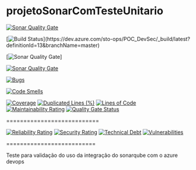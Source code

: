 # projetoSonarComTesteUnitario

[![Sonar Quality Gate](https://gandalf.stone.com.br/api/project_badges/gate?key=stone-payments-flavia-novoProjeto)](https://gandalf.stone.com.br/dashboard/index/stone-payments-flavia-novoProjeto)

[![Build Status](https://dev.azure.com/sto-ops/POC_DevSec/_apis/build/status/POC_DevSec-ASP.NET%20Core%20(.NET%20Framework)-CI?branchName=master)](https://dev.azure.com/sto-ops/POC_DevSec/_build/latest?definitionId=13&branchName=master)

[![Sonar Quality Gate](https://img.shields.io/sonar/quality_gate/stone-payments-flavia-novoProjeto?server=https://gandalf.stone.com.br&style=plastic)]

[![Sonar Quality Gate](https://img.shields.io/sonar/quality_gate/stone-payments-flavia-novoProjeto?server=https://gandalf.stone.com.br&sonarVersion=7.3)](https://gandalf.stone.com.br/dashboard/index/stone-payments-flavia-novoProjeto)

[![Bugs](https://gandalf.stone.com.br/api/project_badges/measure?project=stone-payments-flavia-novoProjetor&metric=bugs)](https://sonarcloud.io/dashboard?id=stone-payments-flavia-novoProjeto)

[![Code Smells](https://gandalf.stone.com.br/api/project_badges/measure?project=PocProjetoTestePlugins&metric=code_smells)](https://sonarcloud.io/dashboard?idPocProjetoTestePlugins)






[![Coverage](https://gandalf.stone.com.br/api/project_badges/measure?project=030_n3dr&metric=coverage)](https://sonarcloud.io/dashboard?id=030_n3dr)
[![Duplicated Lines (%)](https://gandalf.stone.com.br/api/project_badges/measure?project=030_n3dr&metric=duplicated_lines_density)](https://sonarcloud.io/dashboard?id=030_n3dr)
[![Lines of Code](https://gandalf.stone.com.br/api/project_badges/measure?project=030_n3dr&metric=ncloc)](https://sonarcloud.io/dashboard?id=030_n3dr)
[![Maintainability Rating](https://gandalf.stone.com.br/api/project_badges/measure?project=030_n3dr&metric=sqale_rating)](https://sonarcloud.io/dashboard?id=030_n3dr)
[![Quality Gate Status](https://gandalf.stone.com.br/api/project_badges/measure?project=030_n3dr&metric=alert_status)](https://sonarcloud.io/dashboard?id=030_n3dr)



===========================

[![Reliability Rating](https://sonarcloud.io/api/project_badges/measure?project=030_n3dr&metric=reliability_rating)](https://sonarcloud.io/dashboard?id=030_n3dr)
[![Security Rating](https://sonarcloud.io/api/project_badges/measure?project=030_n3dr&metric=security_rating)](https://sonarcloud.io/dashboard?id=030_n3dr)
[![Technical Debt](https://sonarcloud.io/api/project_badges/measure?project=030_n3dr&metric=sqale_index)](https://sonarcloud.io/dashboard?id=030_n3dr)
[![Vulnerabilities](https://sonarcloud.io/api/project_badges/measure?project=030_n3dr&metric=vulnerabilities)](https://sonarcloud.io/dashboard?id=030_n3dr)

==========================




Teste para validação do uso da integração do sonarqube com o azure devops
